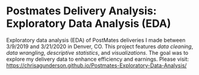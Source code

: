 # Postmates Delivery Analysis: Exploratory Data Analysis (EDA)

Exploratory data analysis (EDA) of PostMates deliveries I made between 3/9/2019 and 3/21/2020 in Denver, CO. This project features _data cleaning_, _data wrangling_, _descriptive statistics_, and _visualizations_. The goal was to explore my delivery data to enhance efficiency and earnings. Please visit: https://chrisagunderson.github.io/Postmates-Exploratory-Data-Analysis/
